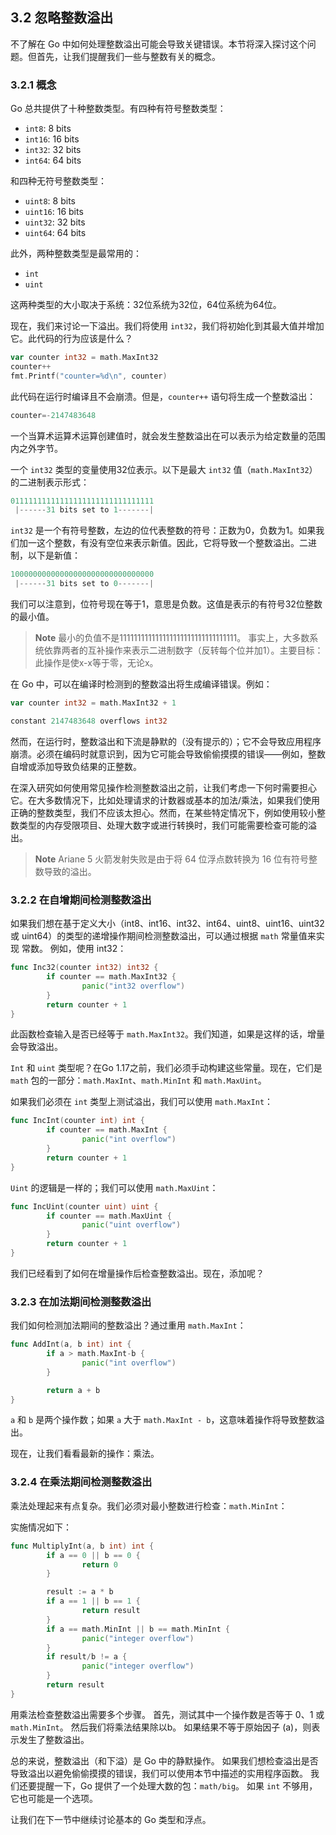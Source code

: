 ## 3.2 忽略整数溢出

不了解在 Go 中如何处理整数溢出可能会导致关键错误。本节将深入探讨这个问题。但首先，让我们提醒我们一些与整数有关的概念。

### 3.2.1 概念

Go 总共提供了十种整数类型。有四种有符号整数类型：

* `int8`: 8 bits
* `int16`: 16 bits
* `int32`: 32 bits
* `int64`: 64 bits

和四种无符号整数类型：

* `uint8`: 8 bits
* `uint16`: 16 bits
* `uint32`: 32 bits
* `uint64`: 64 bits

此外，两种整数类型是最常用的：

* `int`
* `uint`

这两种类型的大小取决于系统：32位系统为32位，64位系统为64位。

现在，我们来讨论一下溢出。我们将使用 `int32`，我们将初始化到其最大值并增加它。此代码的行为应该是什么？

```go
var counter int32 = math.MaxInt32
counter++
fmt.Printf("counter=%d\n", counter)
```

此代码在运行时编译且不会崩溃。但是，`counter++` 语句将生成一个整数溢出：

```go
counter=-2147483648
```

一个当算术运算术运算创建值时，就会发生整数溢出在可以表示为给定数量的范围内之外字节。

一个 `int32` 类型的变量使用32位表示。以下是最大 `int32` 值（`math.MaxInt32`）的二进制表示形式：

```go
01111111111111111111111111111111
 |------31 bits set to 1-------|
```

`int32` 是一个有符号整数，左边的位代表整数的符号：正数为0，负数为1。如果我们加一这个整数，有没有空位来表示新值。因此，它将导致一个整数溢出。二进制，以下是新值：

```go
10000000000000000000000000000000
 |------31 bits set to 0-------|
```

我们可以注意到，位符号现在等于1，意思是负数。这值是表示的有符号32位整数的最小值。

> **Note** 最小的负值不是111111111111111111111111111111111。 事实上，大多数系统依靠两者的互补操作来表示二进制数字（反转每个位并加1）。主要目标：此操作是使x-x等于零，无论x。

在 Go 中，可以在编译时检测到的整数溢出将生成编译错误。例如：

```go
var counter int32 = math.MaxInt32 + 1
```

```go
constant 2147483648 overflows int32
```

然而，在运行时，整数溢出和下流是静默的（没有提示的）；它不会导致应用程序崩溃。必须在编码时就意识到，因为它可能会导致偷偷摸摸的错误——例如，整数自增或添加导致负结果的正整数。

在深入研究如何使用常见操作检测整数溢出之前，让我们考虑一下何时需要担心它。在大多数情况下，比如处理请求的计数器或基本的加法/乘法，如果我们使用正确的整数类型，我们不应该太担心。然而，在某些特定情况下，例如使用较小整数类型的内存受限项目、处理大数字或进行转换时，我们可能需要检查可能的溢出。

> **Note** Ariane 5 火箭发射失败是由于将 64 位浮点数转换为 16 位有符号整数导致的溢出。

### 3.2.2 在自增期间检测整数溢出

如果我们想在基于定义大小（int8、int16、int32、int64、uint8、uint16、uint32 或 uint64）的类型的递增操作期间检测整数溢出，可以通过根据 `math` 常量值来实现 常数。 例如，使用 int32：

```go
func Inc32(counter int32) int32 {
        if counter == math.MaxInt32 {
                panic("int32 overflow")
        }
        return counter + 1
}
```

此函数检查输入是否已经等于 `math.MaxInt32`。我们知道，如果是这样的话，增量会导致溢出。

`Int` 和 `uint` 类型呢？在Go 1.17之前，我们必须手动构建这些常量。现在，它们是 `math` 包的一部分：`math.MaxInt`、`math.MinInt` 和 `math.MaxUint`。

如果我们必须在 `int` 类型上测试溢出，我们可以使用 `math.MaxInt`：

```go
func IncInt(counter int) int {
        if counter == math.MaxInt {
                panic("int overflow")
        }
        return counter + 1
}
```

`Uint` 的逻辑是一样的；我们可以使用 `math.MaxUint`：

```go
func IncUint(counter uint) uint {
        if counter == math.MaxUint {
                panic("uint overflow")
        }
        return counter + 1
}
```

我们已经看到了如何在增量操作后检查整数溢出。现在，添加呢？

### 3.2.3 在加法期间检测整数溢出

我们如何检测加法期间的整数溢出？通过重用 `math.MaxInt`：

```go
func AddInt(a, b int) int {
        if a > math.MaxInt-b {
                panic("int overflow")
        }

        return a + b
}
```

`a` 和 `b` 是两个操作数；如果 `a` 大于 `math.MaxInt - b`，这意味着操作将导致整数溢出。

现在，让我们看看最新的操作：乘法。

### 3.2.4 在乘法期间检测整数溢出

乘法处理起来有点复杂。我们必须对最小整数进行检查：`math.MinInt`：

实施情况如下：

```go
func MultiplyInt(a, b int) int {
        if a == 0 || b == 0 {
                return 0
        }

        result := a * b
        if a == 1 || b == 1 {
                return result
        }
        if a == math.MinInt || b == math.MinInt {
                panic("integer overflow")
        }
        if result/b != a {
                panic("integer overflow")
        }
        return result
}
```

用乘法检查整数溢出需要多个步骤。 首先，测试其中一个操作数是否等于 0、1 或 `math.MinInt`。 然后我们将乘法结果除以b。 如果结果不等于原始因子 (a)，则表示发生了整数溢出。

总的来说，整数溢出（和下溢）是 Go 中的静默操作。 如果我们想检查溢出是否导致溢出以避免偷偷摸摸的错误，我们可以使用本节中描述的实用程序函数。 我们还要提醒一下，Go 提供了一个处理大数的包：`math/big`。 如果 `int` 不够用，它也可能是一个选项。

让我们在下一节中继续讨论基本的 Go 类型和浮点。

